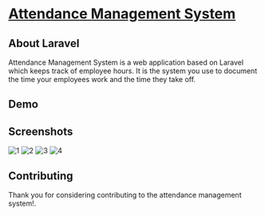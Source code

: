 <p align="center"><a href="https://ams.aliatayee.com" target="_blank"><h1>Attendance Management System</h1></a></p>

## About Laravel

Attendance Management System is a web application based on Laravel which keeps track of employee hours. It is the system you use to document the time your employees work and the time they take off.
## Demo


## Screenshots
![1](https://user-images.githubusercontent.com/74867463/144262662-b7fbe66e-5c4c-46fb-8bab-9cf3121c2032.png)
![2](https://user-images.githubusercontent.com/74867463/144262668-545c4d8d-8570-4e38-a769-4c26520e366d.png)
![3](https://user-images.githubusercontent.com/74867463/144262431-32223a06-8c25-49fd-b969-56a4bab697f2.png)
![4](https://user-images.githubusercontent.com/74867463/144262645-29d4bfa4-c737-4123-8c22-c8c1fd49477e.png)

## Contributing

Thank you for considering contributing to the attendance management system!.

